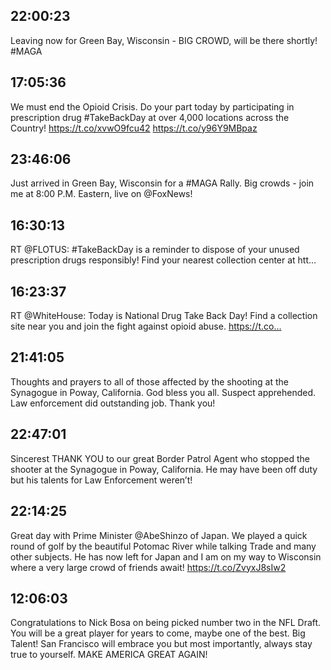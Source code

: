 ## 22:00:23
Leaving now for Green Bay, Wisconsin - BIG CROWD, will be there shortly! #MAGA
## 17:05:36
We must end the Opioid Crisis. Do your part today by participating in prescription drug #TakeBackDay at over 4,000 locations across the Country! https://t.co/xvwO9fcu42 https://t.co/y96Y9MBpaz
## 23:46:06
Just arrived in Green Bay, Wisconsin for a #MAGA Rally. Big crowds - join me at 8:00 P.M. Eastern, live on @FoxNews!
## 16:30:13
RT @FLOTUS: #TakeBackDay is a reminder to dispose of your unused prescription drugs responsibly! Find your nearest collection center at htt…
## 16:23:37
RT @WhiteHouse: Today is National Drug Take Back Day! Find a collection site near you and join the fight against opioid abuse. https://t.co…
## 21:41:05
Thoughts and prayers to all of those affected by the shooting at the Synagogue in Poway, California. God bless you all. Suspect apprehended. Law enforcement did outstanding job. Thank you!
## 22:47:01
Sincerest THANK YOU to our great Border Patrol Agent who stopped the shooter at the Synagogue in Poway, California. He may have been off duty but his talents for Law Enforcement weren’t!
## 22:14:25
Great day with Prime Minister @AbeShinzo of Japan. We played a quick round of golf by the beautiful Potomac River while talking Trade and many other subjects. He has now left for Japan and I am on my way to Wisconsin where a very large crowd of friends await! https://t.co/ZvyxJ8sIw2
## 12:06:03
Congratulations to Nick Bosa on being picked number two in the NFL Draft. You will be a great player for years to come, maybe one of the best. Big Talent! San Francisco will embrace you but most importantly, always stay true to yourself. MAKE AMERICA GREAT AGAIN!
